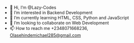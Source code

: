 - 👋 Hi, I’m @Lazy-Codes
- 👀 I’m interested in Backend Development
- 🌱 I’m currently learning HTML, CSS, Python and JavaScript
- 💞️ I’m looking to collaborate on Web Development 
- 📫 How to reach me +2348071668236, Olasehindemichael285@gmail.com 

<!---
Lazy-Codes/Lazy-Codes is a ✨ special ✨ repository because its `README.md` (this file) appears on your GitHub profile.
You can click the Preview link to take a look at your changes.
--->
